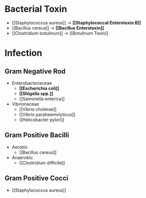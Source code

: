 # Bacterial Toxin
- [[Staphylococcus aureus]] -> **[[Staphylococcal Enterotoxin B]]**
- [[Bacillus cereus]] -> **[[Bacillus Enterotoxin]]**
- [[Clostridium botulinum]] -> [[Botulinum Toxin]]

# Infection
## Gram Negative Rod
- Enterobacteriaceae
	- **[[Escherichia coli]]**
	- **[[Shigella spp.]]**
	- [[Samonella enterica]]
- Vibrionaceae
	- [[Vibrio cholerae]]
	- [[Vibrio parahaemolyticus]]
	- [[Helicobacter pylori]]

## Gram Positive Bacilli
- Aerobic
	- [[Bacillus cereus]]
- Anaerobic
	- [[Clostridium difficile]]

## Gram Positive Cocci
- [[Staphylococcus aureus]]